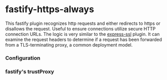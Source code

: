 # fastify-https-always
This fastify plugin recognizes http requests and either redirects to https or disallows the request. Useful to ensure connections utilize secure HTTP connection URLs. The logic is very similar to the [express-ssl](https://github.com/jclem/express-ssl) plugin. It can examine the request headers to determine if a request has been forwarded from a TLS-terminating proxy, a common deployment model.

### Configuration

### fastify's trustProxy
